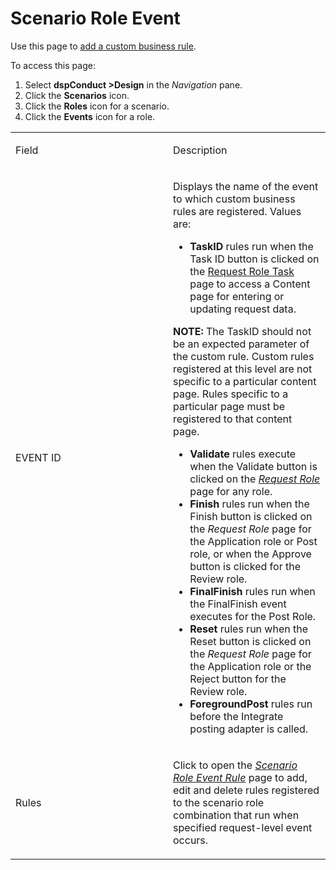# Scenario Role Event

<div class="use">

Use this page to [add a custom business
rule](../Use_Cases/Add_Custom_Business_Rules.htm).

</div>

To access this page:

1.  Select <span style="font-weight: bold;">dspConduct
    \></span>**Design** in the *Navigation* pane.
2.  Click the **Scenarios** icon.
3.  Click the **Roles** icon for a scenario.
4.  Click the **Events** icon for a role.

<table>
<colgroup>
<col style="width: 50%" />
<col style="width: 50%" />
</colgroup>
<tbody>
<tr class="odd">
<td><p>Field</p></td>
<td><p>Description</p></td>
</tr>
<tr class="even">
<td><p>EVENT ID</p></td>
<td><p>Displays the name of the event to which custom business rules are registered. Values are:</p>
<ul>
<li><strong>TaskID</strong> rules run when the Task ID button is clicked on the <a href="Request_Role_Task.htm">Request Role Task</a> page to access a Content page for entering or updating request data.</li>
</ul>
<p><strong>NOTE:</strong> The TaskID should not be an expected parameter of the custom rule. Custom rules registered at this level are not specific to a particular content page. Rules specific to a particular page must be registered to that content page.</p>
<ul>
<li><strong>Validate</strong> rules execute when the Validate button is clicked on the <span style="font-style: italic;"><a href="Request_Role_H.htm">Request Role</a></span> page for any role.</li>
<li><strong>Finish</strong> rules run when the Finish button is clicked on the <span style="font-style: italic;">Request Role</span> page for the Application role or Post role, or when the Approve button is clicked for the Review role.</li>
<li><strong>FinalFinish</strong> rules run when the FinalFinish event executes for the Post Role.</li>
<li><strong>Reset</strong> rules run when the Reset button is clicked on the <span style="font-style: italic;">Request Role</span> page for the Application role or the Reject button for the Review role.</li>
<li><strong>ForegroundPost</strong> rules run before the Integrate posting adapter is called.</li>
</ul></td>
</tr>
<tr class="odd">
<td><p>Rules</p></td>
<td><p>Click to open the <em><a href="Scenario_Role_Event_Rule.htm">Scenario Role Event Rule</a></em> page to add, edit and delete rules registered to the scenario role combination that run when specified request-level event occurs.</p></td>
</tr>
</tbody>
</table>

